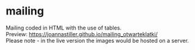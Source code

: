 # mailing

Mailing coded in HTML with the use of tables.<br/>
Preview: https://joannastiller.github.io/mailing_otwarteklatki/<br/>
Please note - in the live version the images would be hosted on a server.
